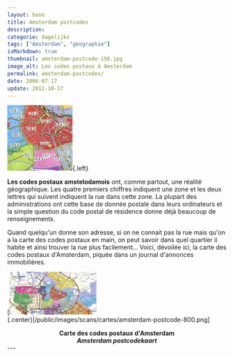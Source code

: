 ```yaml
---
layout: base
title: Amsterdam postcodes
description: 
categorie: dagelijks
tags: ["Amsterdam", "géographie"]
isMarkdown: true
thumbnail: amsterdam-postcode-150.jpg
image_alt: Les codes postaux à Amsterdam
permalink: amsterdam-postcodes/
date: 2006-07-17
update: 2012-10-17
---
```




![Les codes postaux à Amsterdam](amsterdam-postcode-150.jpg){.left}

**Les codes postaux amstelodamois** ont, comme partout, une réalité géographique. Les quatre premiers chiffres indiquent une zone et les deux lettres qui suivent indiquent la rue dans cette zone. La plupart des administrations ont cette base de donnée postale dans leurs ordinateurs et la simple question du code postal de résidence donne déjà beaucoup de renseignements.

Quand quelqu'un donne son adresse, si on ne connait pas la rue mais qu'on a la carte des codes postaux en main, on peut savoir dans quel quartier il habite et ainsi trouver la rue plus facilement... Voici, dévoilée ici, la carte des codes postaux d'Amsterdam, piquée dans un journal d'annonces immobilières.

[![Les codes postaux à Amsterdam](amsterdam-postcode-200.jpg){.center}|/public/images/scans/cartes/amsterdam-postcode-800.png]  
<!-- HTML -->
<div align="center">
<b>Carte des codes postaux d'Amsterdam</b><br/>
<b><i>Amsterdam postcodekaart</i></b>
</div>
<!-- / HTML -->
---